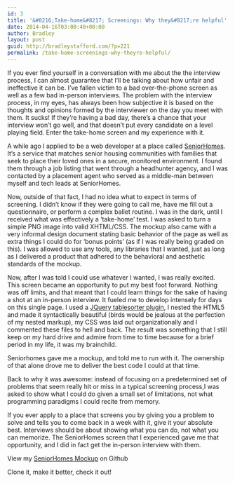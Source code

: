 ```yaml
---
id: 3
title: '&#8216;Take-home&#8217; Screenings: Why they&#8217;re helpful'
date: 2014-04-16T03:00:40+00:00
author: Bradley
layout: post
guid: http://bradleystafford.com/?p=221
permalink: /take-home-screenings-why-theyre-helpful/
---
```


If you ever find yourself in a conversation with me about the the interview process, I can almost guarantee that I’ll be talking about how unfair and ineffective it can be. I’ve fallen victim to a bad over-the-phone screen as well as a few bad in-person interviews. The problem with the interview process, in my eyes, has always been how subjective it is based on the thoughts and opinions formed by the interviewer on the day you meet with them. It sucks! If they’re having a bad day, there’s a chance that your interview won’t go well, and that doesn’t put every candidate on a level playing field. Enter the take-home screen and my experience with it.

<!--more-->


A while ago I applied to be a web developer at a place called [SeniorHomes](http://www.seniorhomes.com). It’s a service that matches senior housing communities with families that seek to place their loved ones in a secure, monitored environment. I found them through a job listing that went through a headhunter agency, and I was contacted by a placement agent who served as a middle-man between myself and tech leads at SeniorHomes.

Now, outside of that fact, I had no idea what to expect in terms of screening. I didn’t know if they were going to call me, have me fill out a questionnaire, or perform a complex ballet routine. I was in the dark, until I received what was effectively a ‘take-home’ test. I was asked to turn a simple PNG image into valid XHTML/CSS. The mockup also came with a very informal design document stating basic behavior of the page as well as extra things I could do for ‘bonus points’ (as if I was really being graded on this). I was allowed to use any tools, any libraries that I wanted, just as long as I delivered a product that adhered to the behavioral and aesthetic standards of the mockup.

Now, after I was told I could use whatever I wanted, I was really excited. This screen became an opportunity to put my best foot forward. Nothing was off limits, and that meant that I could learn things for the sake of having a shot at an in-person interview. It fueled me to develop intensely for days on this single page. I used a [JQuery tablesorter plugin](http://tablesorter.com/docs/), I nested the HTML5 and made it syntactically beautiful (birds would be jealous at the perfection of my nested markup), my CSS was laid out organizationally and I commented these files to hell and back. The result was something that I still keep on my hard drive and admire from time to time because for a brief period in my life, it was my brainchild.

Seniorhomes gave me a mockup, and told me to run with it. The ownership of that alone drove me to deliver the best code I could at that time.

Back to why it was awesome: instead of focusing on a predetermined set of problems that seem really hit or miss in a typical screening process,I was asked to show what I could do given a small set of limitations, not what programming paradigms I could recite from memory.

If you ever apply to a place that screens you by giving you a problem to solve and tells you to come back in a week with it, give it your absolute best. Interviews should be about showing what you can do, not what you can memorize. The SeniorHomes screen that I experienced gave me that opportunity, and I did in fact get the in-person interview with them.

View my [SeniorHomes Mockup](http://github.com/morklympious/take-home-tests) on Github

Clone it, make it better, check it out!
